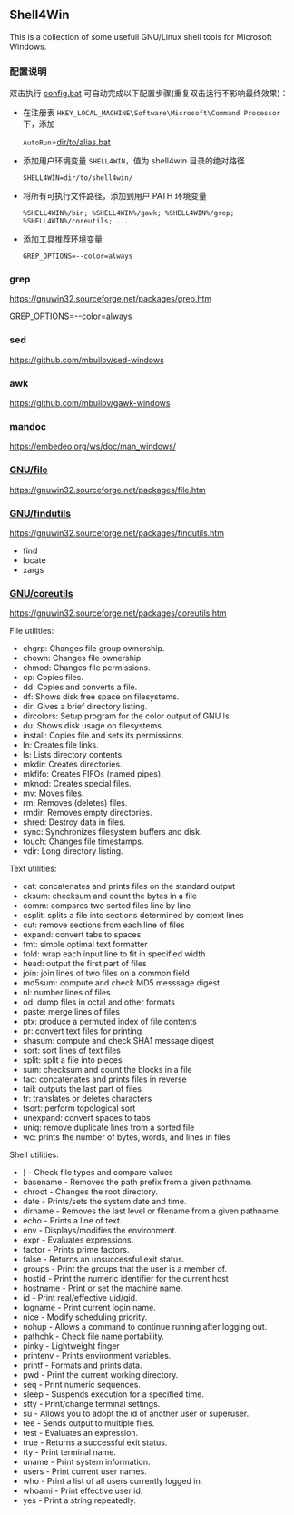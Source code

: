 ## Shell4Win

This is a collection of some usefull GNU/Linux shell tools for Microsoft Windows.

### 配置说明

双击执行 [config.bat](config.bat) 可自动完成以下配置步骤(重复双击运行不影响最终效果)：

* 在注册表 `HKEY_LOCAL_MACHINE\Software\Microsoft\Command Processor` 下，添加
  
  `AutoRun`=[dir/to/alias.bat](alias.bat)

* 添加用户环境变量 `SHELL4WIN`，值为 shell4win 目录的绝对路径

    `SHELL4WIN=dir/to/shell4win/`

* 将所有可执行文件路径，添加到用户 PATH 环境变量

    `%SHELL4WIN%/bin; %SHELL4WIN%/gawk; %SHELL4WIN%/grep; %SHELL4WIN%/coreutils; ...`

* 添加工具推荐环境变量

    `GREP_OPTIONS=--color=always`

### grep

<https://gnuwin32.sourceforge.net/packages/grep.htm>

GREP_OPTIONS=--color=always

### sed

<https://github.com/mbuilov/sed-windows>

### awk

<https://github.com/mbuilov/gawk-windows>

### mandoc

<https://embedeo.org/ws/doc/man_windows/>

### [GNU/file](file/README.md)

<https://gnuwin32.sourceforge.net/packages/file.htm>

### [GNU/findutils](findutils/README.md)

<https://gnuwin32.sourceforge.net/packages/findutils.htm>

- find
- locate
- xargs

### [GNU/coreutils](coreutils/README.md)

<https://gnuwin32.sourceforge.net/packages/coreutils.htm>


File utilities:

- chgrp: Changes file group ownership.
- chown: Changes file ownership.
- chmod: Changes file permissions.
- cp: Copies files.
- dd: Copies and converts a file.
- df: Shows disk free space on filesystems.
- dir: Gives a brief directory listing.
- dircolors: Setup program for the color output of GNU ls.
- du: Shows disk usage on filesystems.
- install: Copies file and sets its permissions.
- ln: Creates file links.
- ls: Lists directory contents.
- mkdir: Creates directories.
- mkfifo: Creates FIFOs (named pipes).
- mknod: Creates special files.
- mv: Moves files.
- rm: Removes (deletes) files.
- rmdir: Removes empty directories.
- shred: Destroy data in files.
- sync: Synchronizes filesystem buffers and disk.
- touch: Changes file timestamps.
- vdir: Long directory listing.


Text utilities:

- cat: concatenates and prints files on the standard output
- cksum: checksum and count the bytes in a file
- comm: compares two sorted files line by line
- csplit: splits a file into sections determined by context lines
- cut: remove sections from each line of files
- expand: convert tabs to spaces
- fmt: simple optimal text formatter
- fold: wrap each input line to fit in specified width
- head: output the first part of files
- join: join lines of two files on a common field
- md5sum: compute and check MD5 messsage digest
- nl: number lines of files
- od: dump files in octal and other formats
- paste: merge lines of files
- ptx: produce a permuted index of file contents
- pr: convert text files for printing
- shasum: compute and check SHA1 message digest
- sort: sort lines of text files
- split: split a file into pieces
- sum: checksum and count the blocks in a file
- tac: concatenates and prints files in reverse
- tail: outputs the last part of files
- tr: translates or deletes characters
- tsort: perform topological sort
- unexpand: convert spaces to tabs
- uniq: remove duplicate lines from a sorted file
- wc: prints the number of bytes, words, and lines in files


Shell utilities:

- [ - Check file types and compare values
- basename - Removes the path prefix from a given pathname.
- chroot - Changes the root directory.
- date - Prints/sets the system date and time.
- dirname - Removes the last level or filename from a given pathname.
- echo - Prints a line of text.
- env - Displays/modifies the environment.
- expr - Evaluates expressions.
- factor - Prints prime factors.
- false - Returns an unsuccessful exit status.
- groups - Print the groups that the user is a member of.
- hostid - Print the numeric identifier for the current host
- hostname - Print or set the machine name.
- id - Print real/effective uid/gid.
- logname - Print current login name.
- nice - Modify scheduling priority.
- nohup - Allows a command to continue running after logging out.
- pathchk - Check file name portability.
- pinky - Lightweight finger
- printenv - Prints environment variables.
- printf - Formats and prints data.
- pwd - Print the current working directory.
- seq - Print numeric sequences.
- sleep - Suspends execution for a specified time.
- stty - Print/change terminal settings.
- su - Allows you to adopt the id of another user or superuser.
- tee - Sends output to multiple files.
- test - Evaluates an expression.
- true - Returns a successful exit status.
- tty - Print terminal name.
- uname - Print system information.
- users - Print current user names.
- who - Print a list of all users currently logged in.
- whoami - Print effective user id.
- yes - Print a string repeatedly.